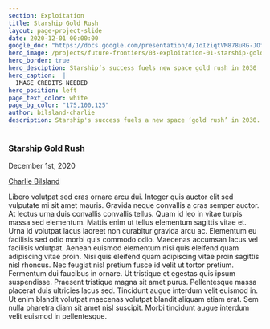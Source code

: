```yaml
---
section: Exploitation
title: Starship Gold Rush
layout: page-project-slide
date: 2020-12-01 00:00:00
google_doc: "https://docs.google.com/presentation/d/1oIziqtVM878uRG-JOfrQNvGFsQWKP_S_W8cLkhQlXvA/edit#slide=id.g8cac20a276_4_64"
hero_image: /projects/future-frontiers/03-exploitation-01-starship-gold-rush-01.jpg
hero_border: true
hero_desciption: Starship’s success fuels new space gold rush in 2030
hero_caption:  |
  IMAGE CREDITS NEEDED
hero_position: left
page_text_color: white
page_bg_color: "175,100,125"
author: bilsland-charlie
description: Starship's success fuels a new space ‘gold rush’ in 2030.
---
```

<h3 class="slide-deck-visible-anchor"><a href="#projects-future-frontiers-03-exploitation-01-starship-gold-rush-01">Starship Gold Rush</a></h3>
<time class="db small ttu tracked-tight">December 1st, 2020</time>
<p class="project-page-author mt1 small ttu tracked-tight"><a href="/members/bilsland-charlie">Charlie&nbsp;Bilsland</a></p>

Libero volutpat sed cras ornare arcu dui. Integer quis auctor elit sed vulputate mi sit amet mauris. Gravida neque convallis a cras semper auctor. At lectus urna duis convallis convallis tellus. Quam id leo in vitae turpis massa sed elementum. Mattis enim ut tellus elementum sagittis vitae et. Urna id volutpat lacus laoreet non curabitur gravida arcu ac. Elementum eu facilisis sed odio morbi quis commodo odio. Maecenas accumsan lacus vel facilisis volutpat. Aenean euismod elementum nisi quis eleifend quam adipiscing vitae proin. Nisi quis eleifend quam adipiscing vitae proin sagittis nisl rhoncus. Nec feugiat nisl pretium fusce id velit ut tortor pretium. Fermentum dui faucibus in ornare. Ut tristique et egestas quis ipsum suspendisse. Praesent tristique magna sit amet purus. Pellentesque massa placerat duis ultricies lacus sed. Tincidunt augue interdum velit euismod in. Ut enim blandit volutpat maecenas volutpat blandit aliquam etiam erat. Sem nulla pharetra diam sit amet nisl suscipit. Morbi tincidunt augue interdum velit euismod in pellentesque.
